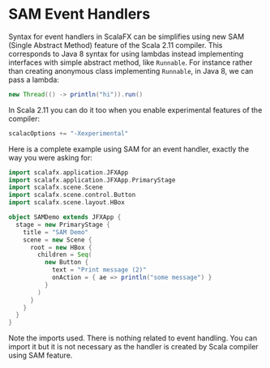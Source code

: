 SAM Event Handlers
==================

Syntax for event handlers in ScalaFX can be simplifies using new SAM (Single Abstract Method) feature of the Scala 2.11 compiler.
This corresponds to Java 8 syntax for using lambdas instead implementing interfaces with simple abstract method, like `Runnable`. 
For instance rather than creating anonymous class implementing `Runnable`, in Java 8, we can pass a lambda:

```java
new Thread(() -> println("hi")).run()
``` 

In Scala 2.11 you can do it too when you enable experimental features of the compiler:

```scala
scalacOptions += "-Xexperimental"
```

Here is a complete example using SAM for an event handler, exactly the way you were asking for: 

```scala
import scalafx.application.JFXApp
import scalafx.application.JFXApp.PrimaryStage
import scalafx.scene.Scene
import scalafx.scene.control.Button
import scalafx.scene.layout.HBox

object SAMDemo extends JFXApp {
  stage = new PrimaryStage {
    title = "SAM Demo"
    scene = new Scene {
      root = new HBox {
        children = Seq(
          new Button {
            text = "Print message (2)"
            onAction = { ae => println("some message") }
          }
        )
      }
    }
  }
}
```

Note the imports used. There is nothing related to event handling. 
You can import it but it is not necessary as the handler is created by Scala compiler using SAM feature.
